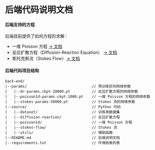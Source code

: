 # 后端代码说明文档

#### 后端支持的方程

后端目前提供了如何方程的求解：

- 一维 Poisson 方程 [-> 文档](source/poisson1d/README.md)
- 反应扩散方程（Diffusion-Reaction Equation） [-> 文档](source/diffusion-reaction/README.md)
- 斯托克斯流（Stokes Flow）[-> 文档](source/stokes-flow/README.md)

#### 后端代码项目结构

```
back-end/
|--params/                              // 预训练好的网络参数
|   |--dr-params.ckpt-20000.pt          // 反应扩散方程的网络参数
|   |--poisson1d-params.ckpt-1000.pt    // 一维 Poisson 方程的网络参数
|   |--stokes-params-50000.pt           // Stokes 流的网络参数
|--source/                              // Python 代码
|   |--dataset/                         // 训练用数据集
|   |--diffusion-reaction/              // 反应扩散方程
|   |--poisson1d/                       // 一维 Poisson 方程
|   |--stokes-flow/                     // Stokes 流
|   |--utils/                           // 辅助函数
|--README.md                            // 后端说明文档
|--requirements.txt                     // 环境依赖列表
```